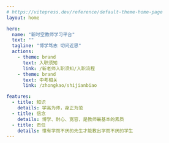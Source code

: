 ```yaml
---
# https://vitepress.dev/reference/default-theme-home-page
layout: home

hero:
  name: "新时空教师学习平台"
  text: ""
  tagline: "博学笃志 切问近思"
  actions:
    - theme: brand
      text: 入职须知
      link: /新老师入职须知/入职流程
    - theme: brand
      text: 中考相关
      link: /zhongkao/shijianbiao

features:
  - title: 知识
    details: 学高为师，身正为范
  - title: 信念
    details: 博学、耐心、宽容，是教师最基本的素质
  - title: 责任
    details: 惟有学而不厌的先生才能教出学而不厌的学生
---
```


